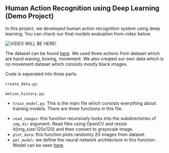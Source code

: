 ## Human Action Recognition using Deep Learning (Demo Project)

In this project, we developed human action recognition system using deep learning. You can check our final models evaluation from video below.

![VIDEO WILL BE HERE!]()

The dataset can be found [here](http://www.nada.kth.se/cvap/actions/). We used three actions from dataset which are hand waving, boxing, movement. We also created our own data which is no movement dataset which consists mostly black images.

Code is seperated into three parts.

`create_data.py`:

`motion_history.py`:

* `train_model.py`: This is the main file which consists everything about training models. There are three functions in this file.

- `read_images`: this function recursively looks into the subdirectories of `img_dir` argument. Read files using OpenCV and resize it(img_size:120x120) and then convert to grayscale image.
- `plot_data`: this function plots randomly 20 images from dataset.
- `get_model`: we define the neural network architecture in this function. Model can be seen [here]().


